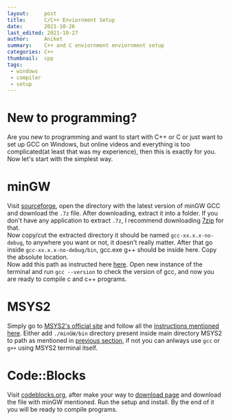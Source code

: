 ```yaml
---
layout:     post
title:      C/C++ Enviornment Setup
date:       2021-10-26
last_edited: 2021-10-27
author:     Aniket
summary:    C++ and C enviornment enviornment setup
categories: C++
thumbnail:  cpp
tags:
 - windows
 - compiler
 - setup
---
```


# New to programming?

Are you new to programming and want to start with C++ or C or just want to set up GCC on Windows, but online videos and everything is too complicated(at least that was my experience), then this is exactly for you. \
Now let's start with the simplest way.

# minGW

Visit [sourceforge][1], open the directory with the latest version of minGW GCC and download the `.7z` file. After downloading, extract it into a folder. If you don't have any application to extract `.7z`, I recommend downloading [7zip][2] for that. \
Now copy/cut the extracted directory it should be named `gcc-xx.x.x-no-debug`, to anywhere you want or not, it doesn't really matter. After that go inside `gcc-xx.x.x-no-debug/bin`, gcc.exe g++ should be inside here. Copy the absolute location.\
Now add this path as instructed here [here][3]. Open new instance of the terminal and run `gcc --version` to check the version of gcc, and now you are ready to compile c and c++ programs.

# MSYS2
Simply go to [MSYS2's official site][4] and follow all the [instructions mentioned here][5]. Either add `./minGW/bin` directory present inside main directory MSYS2 to path as mentioned in [previous section][6], if not you can anlways use `gcc` or `g++` using MSYS2 terminal itself.

# Code::Blocks
Visit [codeblocks.org][7], after make your way to [download page][8] and download the file with minGW mentioned. Run the setup and install. By the end of it you will be ready to compile programs.


[1]: https://sourceforge.net/projects/gcc-win64/files/
[2]: https://www.7-zip.org/download.html
[3]: https://www.architectryan.com/2018/03/17/add-to-the-path-on-windows-10/
[4]: https://www.msys2.org
[5]: https://www.msys2.org/#installation
[6]: #mingw
[7]: https://www.codeblocks.org
[8]: https://www.codeblocks.org/downloads/binaries/
